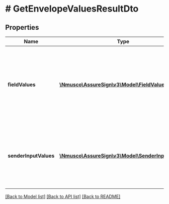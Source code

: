 # # GetEnvelopeValuesResultDto

## Properties

Name | Type | Description | Notes
------------ | ------------- | ------------- | -------------
**fieldValues** | [**\Nmusco\AssureSign\v3\Model\FieldValue[]**](FieldValue.md) | A list containing all of the typed fields (JotBlocks) and associated values contained in the specified envelope | [optional] 
**senderInputValues** | [**\Nmusco\AssureSign\v3\Model\SenderInputValue[]**](SenderInputValue.md) | A list containing all of the sender input values contained in the specified envelope | [optional] 

[[Back to Model list]](../../README.md#documentation-for-models) [[Back to API list]](../../README.md#documentation-for-api-endpoints) [[Back to README]](../../README.md)


